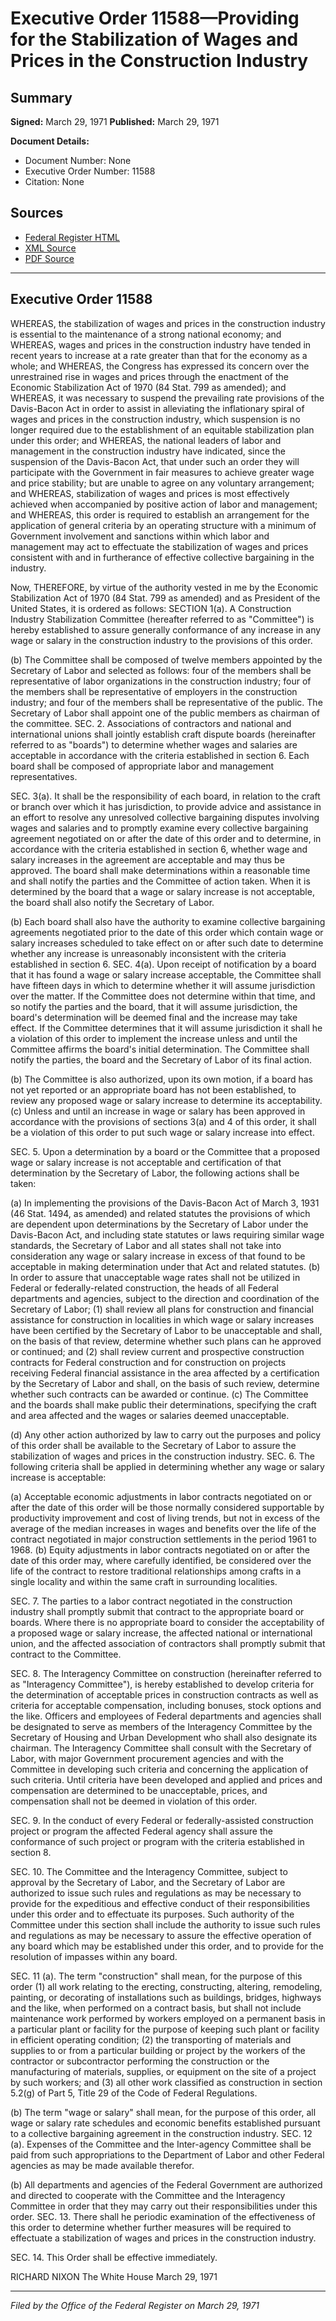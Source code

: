 # Executive Order 11588—Providing for the Stabilization of Wages and Prices in the Construction Industry

## Summary

**Signed:** March 29, 1971
**Published:** March 29, 1971

**Document Details:**
- Document Number: None
- Executive Order Number: 11588
- Citation: None

## Sources
- [Federal Register HTML](https://www.presidency.ucsb.edu/documents/executive-order-11588-providing-for-the-stabilization-wages-and-prices-the-construction)
- [XML Source](None)
- [PDF Source](None)

---

## Executive Order 11588

WHEREAS, the stabilization of wages and prices in the construction industry is essential to the maintenance of a strong national economy; and
WHEREAS, wages and prices in the construction industry have tended in recent years to increase at a rate greater than that for the economy as a whole; and
WHEREAS, the Congress has expressed its concern over the unrestrained rise in wages and prices through the enactment of the Economic Stabilization Act of 1970 (84 Stat. 799 as amended); and
WHEREAS, it was necessary to suspend the prevailing rate provisions of the Davis-Bacon Act in order to assist in alleviating the inflationary spiral of wages and prices in the construction industry, which suspension is no longer required due to the establishment of an equitable stabilization plan under this order; and
WHEREAS, the national leaders of labor and management in the construction industry have indicated, since the suspension of the Davis-Bacon Act, that under such an order they will participate with the Government in fair measures to achieve greater wage and price stability; but are unable to agree on any voluntary arrangement; and
WHEREAS, stabilization of wages and prices is most effectively achieved when accompanied by positive action of labor and management; and
WHEREAS, this order is required to establish an arrangement for the application of general criteria by an operating structure with a minimum of Government involvement and sanctions within which labor and management may act to effectuate the stabilization of wages and prices consistent with and in furtherance of effective collective bargaining in the industry.

Now, THEREFORE, by virtue of the authority vested in me by the Economic Stabilization Act of 1970 (84 Stat. 799 as amended) and as President of the United States, it is ordered as follows:
SECTION 1(a). A Construction Industry Stabilization Committee (hereafter referred to as "Committee") is hereby established to assure generally conformance of any increase in any wage or salary in the construction industry to the provisions of this order.

(b) The Committee shall be composed of twelve members appointed by the Secretary of Labor and selected as follows: four of the members shall be representative of labor organizations in the construction industry; four of the members shall be representative of employers in the construction industry; and four of the members shall be representative of the public. The Secretary of Labor shall appoint one of the public members as chairman of the committee.
SEC. 2. Associations of contractors and national and international unions shall jointly establish craft dispute boards (hereinafter referred to as "boards") to determine whether wages and salaries are acceptable in accordance with the criteria established in section 6. Each board shall be composed of appropriate labor and management representatives.

SEC. 3(a). It shall be the responsibility of each board, in relation to the craft or branch over which it has jurisdiction, to provide advice and assistance in an effort to resolve any unresolved collective bargaining disputes involving wages and salaries and to promptly examine every collective bargaining agreement negotiated on or after the date of this order and to determine, in accordance with the criteria established in section 6, whether wage and salary increases in the agreement are acceptable and may thus be approved. The board shall make determinations within a reasonable time and shall notify the parties and the Committee of action taken. When it is determined by the board that a wage or salary increase is not acceptable, the board shall also notify the Secretary of Labor.

(b) Each board shall also have the authority to examine collective bargaining agreements negotiated prior to the date of this order which contain wage or salary increases scheduled to take effect on or after such date to determine whether any increase is unreasonably inconsistent with the criteria established in section 6.
SEC. 4(a). Upon receipt of notification by a board that it has found a wage or salary increase acceptable, the Committee shall have fifteen days in which to determine whether it will assume jurisdiction over the matter. If the Committee does not determine within that time, and so notify the parties and the board, that it will assume jurisdiction, the board's determination will be deemed final and the increase may take effect. If the Committee determines that it will assume jurisdiction it shall he a violation of this order to implement the increase unless and until the Committee affirms the board's initial determination. The Committee shall notify the parties, the board and the Secretary of Labor of its final action.

(b) The Committee is also authorized, upon its own motion, if a board has not yet reported or an appropriate board has not been established, to review any proposed wage or salary increase to determine its acceptability.
(c) Unless and until an increase in wage or salary has been approved in accordance with the provisions of sections 3(a) and 4 of this order, it shall be a violation of this order to put such wage or salary increase into effect.

SEC. 5. Upon a determination by a board or the Committee that a proposed wage or salary increase is not acceptable and certification of that determination by the Secretary of Labor, the following actions shall be taken:

(a) In implementing the provisions of the Davis-Bacon Act of March 3, 1931 (46 Stat. 1494, as amended) and related statutes the provisions of which are dependent upon determinations by the Secretary of Labor under the Davis-Bacon Act, and including state statutes or laws requiring similar wage standards, the Secretary of Labor and all states shall not take into consideration any wage or salary increase in excess of that found to be acceptable in making determination under that Act and related statutes.
(b) In order to assure that unacceptable wage rates shall not be utilized in Federal or federally-related construction, the heads of all Federal departments and agencies, subject to the direction and coordination of the Secretary of Labor;
    (1) shall review all plans for construction and financial assistance for construction in localities in which wage or salary increases have been certified by the Secretary of Labor to be unacceptable and shall, on the basis of that review, determine whether such plans can he approved or continued; and
    (2) shall review current and prospective construction contracts for Federal construction and for construction on projects receiving Federal financial assistance in the area affected by a certification by the Secretary of Labor and shall, on the basis of such review, determine whether such contracts can be awarded or continue.
(c) The Committee and the boards shall make public their determinations, specifying the craft and area affected and the wages or salaries deemed unacceptable.

(d) Any other action authorized by law to carry out the purposes and policy of this order shall be available to the Secretary of Labor to assure the stabilization of wages and prices in the construction industry.
SEC. 6. The following criteria shall be applied in determining whether any wage or salary increase is acceptable:

(a) Acceptable economic adjustments in labor contracts negotiated on or after the date of this order will be those normally considered supportable by productivity improvement and cost of living trends, but not in excess of the average of the median increases in wages and benefits over the life of the contract negotiated in major construction settlements in the period 1961 to 1968.
(b) Equity adjustments in labor contracts negotiated on or after the date of this order may, where carefully identified, be considered over the life of the contract to restore traditional relationships among crafts in a single locality and within the same craft in surrounding localities.

SEC. 7. The parties to a labor contract negotiated in the construction industry shall promptly submit that contract to the appropriate board or boards. Where there is no appropriate board to consider the acceptability of a proposed wage or salary increase, the affected national or international union, and the affected association of contractors shall promptly submit that contract to the Committee.

SEC. 8. The Interagency Committee on construction (hereinafter referred to as "Interagency Committee"), is hereby established to develop criteria for the determination of acceptable prices in construction contracts as well as criteria for acceptable compensation, including bonuses, stock options and the like. Officers and employees of Federal departments and agencies shall be designated to serve as members of the Interagency Committee by the Secretary of Housing and Urban Development who shall also designate its chairman. The Interagency Committee shall consult with the Secretary of Labor, with major Government procurement agencies and with the Committee in developing such criteria and concerning the application of such criteria. Until criteria have been developed and applied and prices and compensation are determined to be unacceptable, prices, and compensation shall not be deemed in violation of this order.

SEC. 9. In the conduct of every Federal or federally-assisted construction project or program the affected Federal agency shall assure the conformance of such project or program with the criteria established in section 8.

SEC. 10. The Committee and the Interagency Committee, subject to approval by the Secretary of Labor, and the Secretary of Labor are authorized to issue such rules and regulations as may be necessary to provide for the expeditious and effective conduct of their responsibilities under this order and to effectuate its purposes. Such authority of the Committee under this section shall include the authority to issue such rules and regulations as may be necessary to assure the effective operation of any board which may be established under this order, and to provide for the resolution of impasses within any board.

SEC. 11 (a). The term "construction" shall mean, for the purpose of this order (1) all work relating to the erecting, constructing, altering, remodeling, painting, or decorating of installations such as buildings, bridges, highways and the like, when performed on a contract basis, but shall not include maintenance work performed by workers employed on a permanent basis in a particular plant or facility for the purpose of keeping such plant or facility in efficient operating condition; (2) the transporting of materials and supplies to or from a particular building or project by the workers of the contractor or subcontractor performing the construction or the manufacturing of materials, supplies, or equipment on the site of a project by such workers; and (3) all other work classified as construction in section 5.2(g) of Part 5, Title 29 of the Code of Federal Regulations.

(b) The term "wage or salary" shall mean, for the purpose of this order, all wage or salary rate schedules and economic benefits established pursuant to a collective bargaining agreement in the construction industry.
SEC. 12 (a). Expenses of the Committee and the Inter-agency Committee shall be paid from such appropriations to the Department of Labor and other Federal agencies as may be made available therefor.

(b) All departments and agencies of the Federal Government are authorized and directed to cooperate with the Committee and the Interagency Committee in order that they may carry out their responsibilities under this order.
SEC. 13. There shall he periodic examination of the effectiveness of this order to determine whether further measures will be required to effectuate a stabilization of wages and prices in the construction industry.

SEC. 14. This Order shall be effective immediately.

RICHARD NIXON
The White House
March 29, 1971

---

*Filed by the Office of the Federal Register on March 29, 1971*
